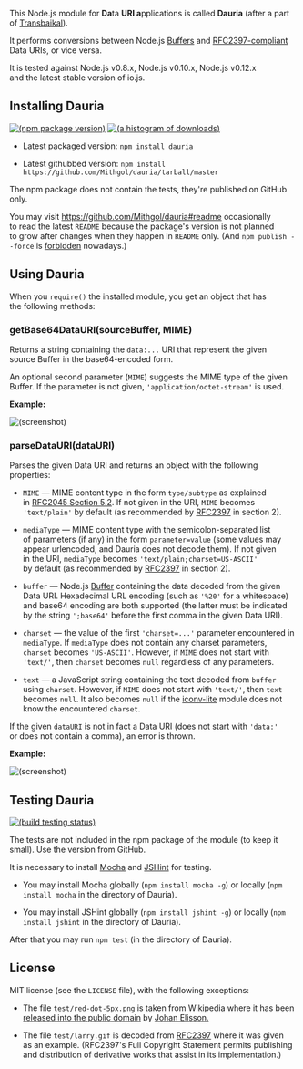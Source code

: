This Node.js module for <b>Da</b>ta <b>URI a</b>pplications is called **Dauria** (after a part of [Transbaikal](http://en.wikipedia.org/wiki/Transbaikal)).

It performs conversions between Node.js [Buffers](http://nodejs.org/docs/latest/api/buffer.html) and [RFC2397-compliant](http://tools.ietf.org/html/rfc2397) Data URIs, or vice versa.

It is tested against Node.js v0.8.x, Node.js v0.10.x, Node.js v0.12.x and the latest stable version of io.js.

## Installing Dauria

[![(npm package version)](https://nodei.co/npm/dauria.png?downloads=true)](https://npmjs.org/package/dauria) [![(a histogram of downloads)](https://nodei.co/npm-dl/dauria.png?months=3)](https://npmjs.org/package/dauria)

* Latest packaged version: `npm install dauria`

* Latest githubbed version: `npm install https://github.com/Mithgol/dauria/tarball/master`

The npm package does not contain the tests, they're published on GitHub only.

You may visit https://github.com/Mithgol/dauria#readme occasionally to read the latest `README` because the package's version is not planned to grow after changes when they happen in `README` only. (And `npm publish --force` is [forbidden](http://blog.npmjs.org/post/77758351673/no-more-npm-publish-f) nowadays.)

## Using Dauria

When you `require()` the installed module, you get an object that has the following methods:

### getBase64DataURI(sourceBuffer, MIME)

Returns a string containing the `data:...` URI that represent the given source Buffer in the base64-encoded form.

An optional second parameter (`MIME`) suggests the MIME type of the given Buffer. If the parameter is not given, `'application/octet-stream'` is used.

**Example:**

![(screenshot)](https://cloud.githubusercontent.com/assets/1088720/3493753/6eb879ea-05bb-11e4-8eb8-f1ac24657969.gif)

### parseDataURI(dataURI)

Parses the given Data URI and returns an object with the following properties:

* `MIME` — MIME content type in the form `type/subtype` as explained in [RFC2045 Section 5.2](http://tools.ietf.org/html/rfc2045#section-5.2). If not given in the URI, `MIME` becomes `'text/plain'` by default (as recommended by [RFC2397](http://tools.ietf.org/html/rfc2397) in section 2).

* `mediaType` — MIME content type with the semicolon-separated list of parameters (if any) in the form `parameter=value` (some values may appear urlencoded, and Dauria does not decode them). If not given in the URI, `mediaType` becomes `'text/plain;charset=US-ASCII'` by default (as recommended by [RFC2397](http://tools.ietf.org/html/rfc2397) in section 2).

* `buffer` — Node.js [Buffer](http://nodejs.org/docs/latest/api/buffer.html) containing the data decoded from the given Data URI. Hexadecimal URL encoding (such as `'%20'` for a whitespace) and base64 encoding are both supported (the latter must be indicated by the string `';base64'` before the first comma in the given Data URI).

* `charset` — the value of the first `'charset=...'` parameter encountered in `mediaType`. If `mediaType` does not contain any charset parameters, `charset` becomes `'US-ASCII'`. However, if `MIME` does not start with `'text/'`, then `charset` becomes `null` regardless of any parameters.

* `text` — a JavaScript string containing the text decoded from `buffer` using `charset`. However, if `MIME` does not start with `'text/'`, then `text` becomes `null`. It also becomes `null` if the [iconv-lite](https://github.com/ashtuchkin/iconv-lite) module does not know the encountered `charset`.

If the given `dataURI` is not in fact a Data URI (does not start with `'data:'` or does not contain a comma), an error is thrown.

**Example:**

![(screenshot)](https://cloud.githubusercontent.com/assets/1088720/3493769/9eae25c8-05bb-11e4-8984-6b21619f6200.gif)

## Testing Dauria

[![(build testing status)](https://img.shields.io/travis/Mithgol/dauria/master.svg?style=plastic)](https://travis-ci.org/Mithgol/dauria)

The tests are not included in the npm package of the module (to keep it small). Use the version from GitHub.

It is necessary to install [Mocha](http://visionmedia.github.io/mocha/) and [JSHint](http://jshint.com/) for testing.

* You may install Mocha globally (`npm install mocha -g`) or locally (`npm install mocha` in the directory of Dauria).

* You may install JSHint globally (`npm install jshint -g`) or locally (`npm install jshint` in the directory of Dauria).

After that you may run `npm test` (in the directory of Dauria).

## License

MIT license (see the `LICENSE` file), with the following exceptions:

* The file `test/red-dot-5px.png` is taken from Wikipedia where it has been [released into the public domain](http://en.wikipedia.org/wiki/File%3aRed-dot-5px.png) by [Johan Elisson.](http://en.wikipedia.org/wiki/User%3aJohan_Elisson)

* The file `test/larry.gif` is decoded from [RFC2397](http://tools.ietf.org/html/rfc2397) where it was given as an example. (RFC2397's Full Copyright Statement permits publishing and distribution of derivative works that assist in its implementation.)

